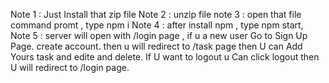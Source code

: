 Note 1 : Just Install that zip file
Note 2 : unzip file
note 3 : open that file command promt , type npm i
Note 4 : after install npm , type npm start,
Note 5 : server will open with /login page , if u a new user Go to Sign Up Page. create account. then u will redirect to /task page then U can Add Yours task and edite and delete. If U want to logout u Can click logout then U will redirect to /login page.
